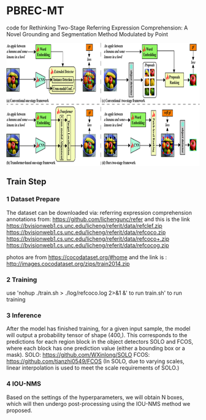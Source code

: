 # PBREC-MT
code for Rethinking Two-Stage Referring Expression Comprehension: A Novel Grounding and Segmentation Method Modulated by Point
<p align="center"> <img src='docs/overview.jpg' align="center" height="320px"> </p>

## Train Step
### 1 Dataset Prepare 

The dataset can be downloaded via:
referring expression comprehension annotations from: https://github.com/lichengunc/refer
and this is the link
https://bvisionweb1.cs.unc.edu/licheng/referit/data/refclef.zip
https://bvisionweb1.cs.unc.edu/licheng/referit/data/refcoco.zip
https://bvisionweb1.cs.unc.edu/licheng/referit/data/refcoco+.zip
https://bvisionweb1.cs.unc.edu/licheng/referit/data/refcocog.zip

photos are from https://cocodataset.org/#home
and the link is : http://images.cocodataset.org/zips/train2014.zip

### 2 Training

use 'nohup ./train.sh > ./log/refcoco.log 2>&1 &' to run train.sh' to run training

### 3 Inference

After the model has finished training, for a given input sample, the model will output a probability tensor of shape (400,). This corresponds to the predictions for each region block in the object detectors SOLO and FCOS, where each block has one prediction value (either a bounding box or a mask).
SOLO: https://github.com/WXinlong/SOLO
FCOS: https://github.com/tianzhi0549/FCOS (In SOLO, due to varying scales, linear interpolation is used to meet the scale requirements of SOLO.)

### 4 IOU-NMS

Based on the settings of the hyperparameters, we will obtain N boxes, which will then undergo post-processing using the IOU-NMS method we proposed.



